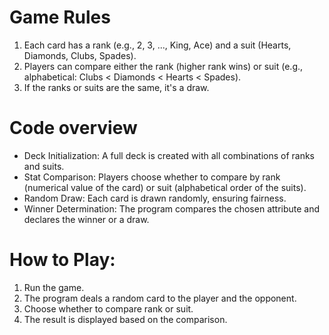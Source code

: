 # Game Rules

1. Each card has a rank (e.g., 2, 3, ..., King, Ace) and a suit (Hearts, Diamonds, Clubs, Spades).
2. Players can compare either the rank (higher rank wins) or suit (e.g., alphabetical: Clubs < Diamonds < Hearts < Spades).
3. If the ranks or suits are the same, it's a draw.

# Code overview
* Deck Initialization: A full deck is created with all combinations of ranks and suits.
* Stat Comparison: Players choose whether to compare by rank (numerical value of the card) or suit (alphabetical order of the suits).
* Random Draw: Each card is drawn randomly, ensuring fairness.
* Winner Determination: The program compares the chosen attribute and declares the winner or a draw.

# How to Play:
1. Run the game.
2. The program deals a random card to the player and the opponent.
3. Choose whether to compare rank or suit.
4. The result is displayed based on the comparison.
